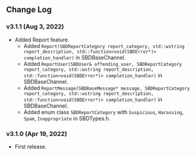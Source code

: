 ## Change Log

### v3.1.1 (Aug 3, 2022)
* Added Report feature.
  - Added `Report(SBDReportCategory report_category, std::wstring report_description, std::function<void(SBDError*)> completion_handler)` in SBDBaseChannel.
  - Added `ReportUser(SBDUser& offending_user, SBDReportCategory report_category, std::wstring report_description, std::function<void(SBDError*)> completion_handler)` in SBDBaseChannel.
  - Added `ReportMessage(SBDBaseMessage* message, SBDReportCategory report_category, std::wstring report_description, std::function<void(SBDError*)> completion_handler)` in SBDBaseChannel.
  - Added enum class `SBDReportCategory` with `Suspicious`, `Harassing`, `Spam`, `Inappropriate` in SBDTypes.h.

### v3.1.0 (Apr 19, 2022)
* First release.
